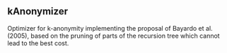 ## kAnonymizer
Optimizer for k-anonymity implementing the proposal of Bayardo et al. (2005), based on the pruning of parts of the recursion tree which cannot lead to the best cost. 
